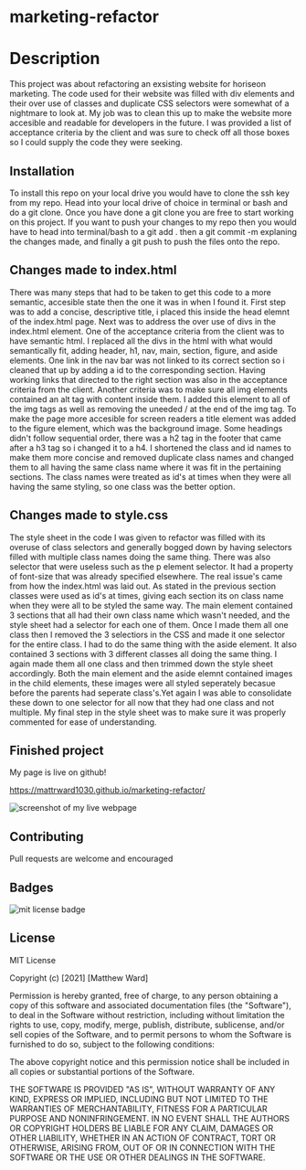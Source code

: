 # marketing-refactor

# Description

This project was about refactoring an exsisting website for horiseon marketing. The code used for their website was filled with div elements and their over use of classes and duplicate CSS selectors were somewhat of a nightmare to look at. My job was to clean this up to make the website more accesible and readable for developers in the future. I was provided a list of acceptance criteria by the client and was sure to check off all those boxes so I could supply the code they were seeking. 

## Installation 

To install this repo on your local drive you would have to clone the ssh key from my repo. Head into your local drive of choice in terminal or bash and do a git clone. Once you have done a git clone you are free to start working on this project. If you want to push your changes to my repo then you would have to head into terminal/bash to a git add .   then a git commit -m explaning the changes made, and finally a git push to push the files onto the repo. 

## Changes made to index.html 

There was many steps that had to be taken to get this code to a more semantic, accesible state then the one it was in when I found it. First step was to add a concise, descriptive title, i placed this inside the head elemnt of the index.html page. Next was to address the over use of divs in the index.html element. One of the acceptance criteria from the client was to have semantic html. I replaced all the divs in the html with what would semantically fit, adding header, h1, nav, main, section, figure, and aside elements. One link in the nav bar was not linked to its correct section so i cleaned that up by adding a id to the corresponding section. Having working links that directed to the right section was also in the acceptance criteria from the client. Another criteria was to make sure all img elements contained an alt tag with content inside them. I added this element to all of the img tags as well as removing the uneeded / at the end of the img tag. To make the page more accesible for screen readers a title element was added to the figure element, which was the background image. Some headings didn't follow sequential order, there was a h2 tag in the footer that came after a h3 tag so i changed it to a h4. I shortened the class and id names to make them more concise and removed duplicate class names and changed them to all having the same class name where it was fit in the pertaining sections. The class names were treated as id's at times when they were all having the same styling, so one class was the better option.

## Changes made to style.css

The style sheet in the code I was given to refactor was filled with its overuse of class selectors and generally bogged down by having selectors filled with multiple class names doing the same thing. There was also selector that were useless such as the p element selector. It had a property of font-size that was already specified elsewhere. The real issue's came from how the index.html was laid out. As stated in the previous section classes were used as id's at times, giving each section its on class name when they were all to be styled the same way. The main element contained 3 sections that all had their own class name which wasn't needed, and the style sheet had a selector for each one of them. Once I made them all one class then I removed the 3 selectiors in the CSS and made it one selector for the entire class. I had to do the same thing with the aside element. It also contained 3 sections with 3 different classes all doing the same thing. I again made them all one class and then trimmed down the style sheet accordingly. Both the main element and the aside elemnt contained images in the child elements, these images were all styled seperately becasue before the parents had seperate class's.Yet again I was able to consolidate these down to one selector for all now that they had one class and not multiple. My final step in the style sheet was to make sure it was properly commented for ease of understanding.

## Finished project 
My page is live on github!

https://mattrward1030.github.io/marketing-refactor/

<img src="./assets/images/webpage.png" alt="screenshot of my live webpage">

## Contributing 

Pull requests are welcome and encouraged

## Badges
 <img src="https://shields.io/badge/license-MIT-green" alt="mit license badge">

## License 

MIT License

Copyright (c) [2021] [Matthew Ward]

Permission is hereby granted, free of charge, to any person obtaining a copy
of this software and associated documentation files (the "Software"), to deal
in the Software without restriction, including without limitation the rights
to use, copy, modify, merge, publish, distribute, sublicense, and/or sell
copies of the Software, and to permit persons to whom the Software is
furnished to do so, subject to the following conditions:

The above copyright notice and this permission notice shall be included in all
copies or substantial portions of the Software.

THE SOFTWARE IS PROVIDED "AS IS", WITHOUT WARRANTY OF ANY KIND, EXPRESS OR
IMPLIED, INCLUDING BUT NOT LIMITED TO THE WARRANTIES OF MERCHANTABILITY,
FITNESS FOR A PARTICULAR PURPOSE AND NONINFRINGEMENT. IN NO EVENT SHALL THE
AUTHORS OR COPYRIGHT HOLDERS BE LIABLE FOR ANY CLAIM, DAMAGES OR OTHER
LIABILITY, WHETHER IN AN ACTION OF CONTRACT, TORT OR OTHERWISE, ARISING FROM,
OUT OF OR IN CONNECTION WITH THE SOFTWARE OR THE USE OR OTHER DEALINGS IN THE
SOFTWARE.
